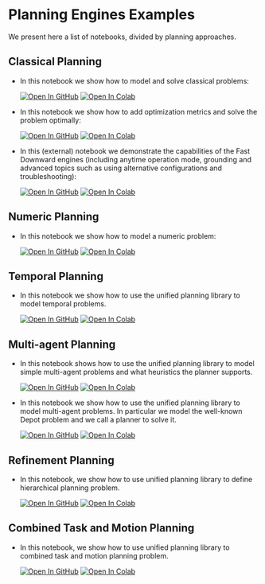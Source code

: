 # Planning Engines Examples

We present here a list of notebooks, divided by planning approaches.


Classical Planning
------------------
- In this notebook we show how to model and solve classical problems:

  [![Open In GitHub](https://img.shields.io/badge/see-Github-579aca?logo=github)](https:///github.com/aiplan4eu/unified-planning/blob/master/docs/notebooks/01-basic-example.ipynb) [![Open In Colab](https://colab.research.google.com/assets/colab-badge.svg)](https://colab.research.google.com/github/aiplan4eu/unified-planning/blob/master/docs/notebooks/01-basic-example.ipynb)

- In this notebook we show how to add optimization metrics and solve the problem optimally:

  [![Open In GitHub](https://img.shields.io/badge/see-Github-579aca?logo=github)](https:///github.com/aiplan4eu/unified-planning/blob/master/docs/notebooks/02-optimal-planning.ipynb) [![Open In Colab](https://colab.research.google.com/assets/colab-badge.svg)](https://colab.research.google.com/github/aiplan4eu/unified-planning/blob/master/docs/notebooks/02-optimal-planning.ipynb)

- In this (external) notebook we demonstrate the capabilities of the Fast Downward engines (including anytime operation mode, grounding and advanced topics such as using alternative configurations and troubleshooting):

  [![Open In GitHub](https://img.shields.io/badge/see-Github-579aca?logo=github)](https://github.com/aiplan4eu/up-fast-downward/blob/main/notebooks/usage-examples.ipynb) [![Open In Colab](https://colab.research.google.com/assets/colab-badge.svg)](https://colab.research.google.com/github/aiplan4eu/up-fast-downward/blob/main/notebooks/usage-examples.ipynb)


Numeric Planning
----------------
- In this notebook we show how to model a numeric problem:

  [![Open In GitHub](https://img.shields.io/badge/see-Github-579aca?logo=github)](https:///github.com/aiplan4eu/unified-planning/blob/master/docs/notebooks/01-numeric-planning.ipynb) [![Open In Colab](https://colab.research.google.com/assets/colab-badge.svg)](https://colab.research.google.com/github/aiplan4eu/unified-planning/blob/master/docs/notebooks/01-numeric-planning.ipynb)


Temporal Planning
-----------------
- In this notebook we show how to use the unified planning library to model temporal problems.

  [![Open In GitHub](https://img.shields.io/badge/see-Github-579aca?logo=github)](https:///github.com/aiplan4eu/unified-planning/blob/master/docs/notebooks/03-temporal-planning.ipynb) [![Open In Colab](https://colab.research.google.com/assets/colab-badge.svg)](https://colab.research.google.com/github/aiplan4eu/unified-planning/blob/master/docs/notebooks/03-temporal-planning.ipynb)


Multi-agent Planning
--------------------
- In this notebook shows how to use the unified planning library to model simple multi-agent problems and what heuristics the planner supports.

  [![Open In GitHub](https://img.shields.io/badge/see-Github-579aca?logo=github)](https:///github.com/aiplan4eu/unified-planning/blob/master/docs/notebooks/09-multiagent-planning-simple.ipynb) [![Open In Colab](https://colab.research.google.com/assets/colab-badge.svg)](https://colab.research.google.com/github/aiplan4eu/unified-planning/blob/master/docs/notebooks/09-multiagent-planning-simple.ipynb)

- In this notebook we show how to use the unified planning library to model multi-agent problems. In particular we model the well-known Depot problem and we call a planner to solve it.

  [![Open In GitHub](https://img.shields.io/badge/see-Github-579aca?logo=github)](https:///github.com/aiplan4eu/unified-planning/blob/master/docs/notebooks/10-multiagent-planning.ipynb) [![Open In Colab](https://colab.research.google.com/assets/colab-badge.svg)](https://colab.research.google.com/github/aiplan4eu/unified-planning/blob/master/docs/notebooks/10-multiagent-planning.ipynb)


Refinement Planning
-------------------
- In this notebook, we show how to use unified planning library to define hierarchical planning problem.

  [![Open In GitHub](https://img.shields.io/badge/see-Github-579aca?logo=github)](https:///github.com/aiplan4eu/unified-planning/blob/master/docs/notebooks/07-hierarchical-planning.ipynb) [![Open In Colab](https://colab.research.google.com/assets/colab-badge.svg)](https://colab.research.google.com/github/aiplan4eu/unified-planning/blob/master/docs/notebooks/07-hierarchical-planning.ipynb)


Combined Task and Motion Planning
---------------------------------
- In this notebook, we show how to use unified planning library to combined task and motion planning problem.

  [![Open In GitHub](https://img.shields.io/badge/see-Github-579aca?logo=github)](https:///github.com/aiplan4eu/up-spiderplan/blob/master/notebook/Combined%20Task%20and%20Motion%20Planning.ipynb) [![Open In Colab](https://colab.research.google.com/assets/colab-badge.svg)](https://colab.research.google.com/github/aiplan4eu/up-spiderplan/blob/master/notebook/Combined%20Task%20and%20Motion%20Planning.ipynb)
